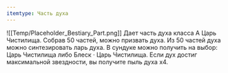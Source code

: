```yaml
---
itemtype: Часть духа
---
```

![[Temp/Placeholder_Bestiary_Part.png]]
Дает часть духа класса А Царь Чистилища. Собрав 50 частей, можно призвать духа. Из 50 частей духа можно синтезировать ларь духа. В сундуке можно получить на выбор: Царь Чистилища либо Блеск · Царь Чистилища. Если дух достиг максимальной звездности, вы получите пыль духа х4.
